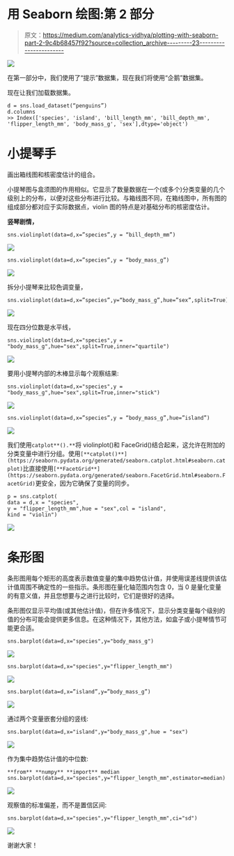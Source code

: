 # 用 Seaborn 绘图:第 2 部分

> 原文：<https://medium.com/analytics-vidhya/plotting-with-seaborn-part-2-9c4b68457f92?source=collection_archive---------23----------------------->

![](img/9316b5ffacd2dc97591f708b63149d43.png)

在第一部分中，我们使用了“提示”数据集，现在我们将使用“企鹅”数据集。

现在让我们加载数据集。

```
d = sns.load_dataset(“penguins”)
d.columns
>> Index(['species', 'island', 'bill_length_mm', 'bill_depth_mm',        'flipper_length_mm', 'body_mass_g', 'sex'],dtype='object')
```

# **小提琴手**

画出箱线图和核密度估计的组合。

小提琴图与盒须图的作用相似。它显示了数量数据在一个(或多个)分类变量的几个级别上的分布，以便对这些分布进行比较。与箱线图不同，在箱线图中，所有图的组成部分都对应于实际数据点，violin 图的特点是对基础分布的核密度估计。

**竖琴剧情，**

```
sns.violinplot(data=d,x=”species”,y = “bill_depth_mm”)
```

![](img/cc8e1c5201dacca1e7a2ccea8fdfd038.png)

```
sns.violinplot(data=d,x=”species”,y = “body_mass_g”)
```

![](img/3aec113a1271445094653e9ec2bb26cc.png)

拆分小提琴来比较色调变量，

```
sns.violinplot(data=d,x=”species”,y=“body_mass_g”,hue=”sex”,split=True)
```

![](img/ce03194cd1addd5477ad912622d5abd2.png)

现在四分位数是水平线，

```
sns.violinplot(data=d,x="species",y = "body_mass_g",hue="sex",split=True,inner="quartile")
```

![](img/f830a239237502a9cd0aa82b1aed3394.png)

要用小提琴内部的木棒显示每个观察结果:

```
sns.violinplot(data=d,x="species",y = "body_mass_g",hue="sex",split=True,inner="stick")
```

![](img/d7c161ccd3bd1f2f60d1a991ca1d1d17.png)

```
sns.violinplot(data=d,x=”species”,y = “body_mass_g”,hue=”island”)
```

![](img/6d60730976ba39f24f6432290d31b8eb.png)

我们使用`catplot**().**`将 violinplot()和 FaceGrid()结合起来，这允许在附加的分类变量中进行分组。使用`[**catplot()**](https://seaborn.pydata.org/generated/seaborn.catplot.html#seaborn.catplot)`比直接使用`[**FacetGrid**](https://seaborn.pydata.org/generated/seaborn.FacetGrid.html#seaborn.FacetGrid)`更安全，因为它确保了变量的同步。

```
p = sns.catplot(
data = d,x = "species",
y = "flipper_length_mm",hue = "sex",col = "island",
kind = "violin")
```

![](img/ba6355d81d2b2b62fc2304428f7cf83e.png)

# 条形图

条形图用每个矩形的高度表示数值变量的集中趋势估计值，并使用误差线提供该估计值周围不确定性的一些指示。条形图在量化轴范围内包含 0，当 0 是量化变量的有意义值，并且您想要与之进行比较时，它们是很好的选择。

条形图仅显示平均值(或其他估计值)，但在许多情况下，显示分类变量每个级别的值的分布可能会提供更多信息。在这种情况下，其他方法，如盒子或小提琴情节可能更合适。

```
sns.barplot(data=d,x="species",y="body_mass_g")
```

![](img/a93d3044446abb7c798a3c9d4ff535eb.png)

```
sns.barplot(data=d,x="species",y="flipper_length_mm")
```

![](img/277fdd6b0ef0309f793de6f71698aece.png)

```
sns.barplot(data=d,x=”island”,y=”body_mass_g”)
```

![](img/0993846b4f02d4b37731fe4fd636c16e.png)

通过两个变量嵌套分组的竖线:

```
sns.barplot(data=d,x="island",y="body_mass_g",hue = "sex")
```

![](img/6c5ff530c15fd31366727504030d42d7.png)

作为集中趋势估计值的中位数:

```
**from** **numpy** **import** median
sns.barplot(data=d,x="species",y="flipper_length_mm",estimator=median)
```

![](img/07f8c27b6e17b435f9286a9277d28034.png)

观察值的标准偏差，而不是置信区间:

```
sns.barplot(data=d,x="species",y="flipper_length_mm",ci="sd")
```

![](img/02fa0f1e49b5c8ec9dbbccbe122b41de.png)

谢谢大家！